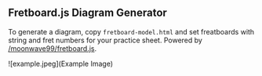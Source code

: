 ## Fretboard.js Diagram Generator

To generate a diagram, copy `fretboard-model.html` and set freatboards with string and fret numbers for your practice sheet. Powered by [/moonwave99/fretboard.js](/moonwave99/fretboard.js).

![example.jpeg](Example Image)